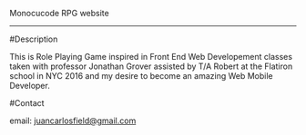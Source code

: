 Monocucode RPG website

-------

#Description 

This is Role Playing Game inspired in Front End Web Developement classes taken with professor Jonathan Grover assisted by T/A Robert at the Flatiron school in NYC 2016 and my desire to become an amazing Web Mobile Developer. 

#Contact

email: juancarlosfield@gmail.com  